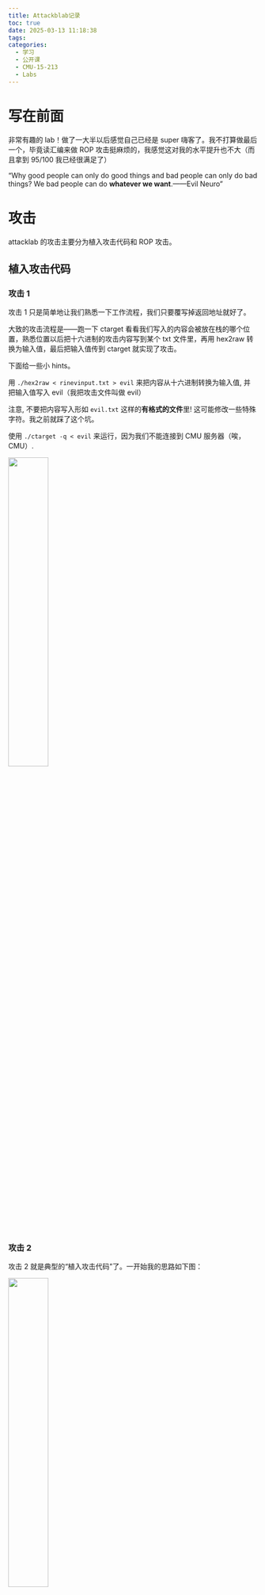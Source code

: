 ```yaml
---
title: Attackblab记录
toc: true
date: 2025-03-13 11:18:38
tags:
categories:
  - 学习
  - 公开课
  - CMU-15-213
  - Labs
---
```


<style>
img{
    width: 40%;
}
</style>

# 写在前面

非常有趣的 lab！做了一大半以后感觉自己已经是 super 嗨客了。我不打算做最后一个，毕竟读汇编来做 ROP 攻击挺麻烦的，我感觉这对我的水平提升也不大（而且拿到 95/100 我已经很满足了）

“Why good people can only do good things and bad people can only do bad things? We bad people can do **whatever we want**.——Evil Neuro”

# 攻击

attacklab 的攻击主要分为植入攻击代码和 ROP 攻击。

## 植入攻击代码

### 攻击 1

攻击 1 只是简单地让我们熟悉一下工作流程，我们只要覆写掉返回地址就好了。

大致的攻击流程是——跑一下 ctarget 看看我们写入的内容会被放在栈的哪个位置，熟悉位置以后把十六进制的攻击内容写到某个 txt 文件里，再用 hex2raw 转换为输入值，最后把输入值传到 ctarget 就实现了攻击。

下面给一些小 hints。

用 `./hex2raw < rinevinput.txt > evil` 来把内容从十六进制转换为输入值, 并把输入值写入 evil（我把攻击文件叫做 evil）

注意, 不要把内容写入形如 `evil.txt` 这样的**有格式的文件**里! 这可能修改一些特殊字符。我之前就踩了这个坑。

使用 `./ctarget -q < evil` 来运行，因为我们不能连接到 CMU 服务器（唉，CMU）.

![](images/learning/open-course/CMU-15213/Labs/Attacklab/evil.jpg)

### 攻击 2

攻击 2 就是典型的“植入攻击代码”了。一开始我的思路如下图：

![](images/learning/open-course/CMU-15213/Labs/Attacklab/attack2.png)

这确实能跑，也确实顺利执行了 touch2，但执行完之后发生了**segmentation fault**！这是为什么？**我至今没有搞清楚**，如果有朋友知道可以跟我说一下。但我可以排除一些疑点。

首先，segmentation fault 不是因为栈指针跑到了预期位置之外。因为在 phase-2-level2 中，我们的栈指针跑得老远了。

segmentation fault 的发生**大概率是因为栈指针没有对齐**。给能通过的 phase2-level2 再加一句 ret，就造成了 segmentation fault。再在造成了 segmentation fault 的基础上多 ret 一次就又没有 segmentation fault 了。

所以我觉得大概率是栈指针的对齐问题。那栈指针，你究竟该在哪里呢？

回到攻击 2，既然我们猜测是栈指针对齐问题，只要让它对齐就行了。我们微调一下，通过 push 让栈指针的位置偏移 8，然后就通过了。

![](images/learning/open-course/CMU-15213/Labs/Attacklab/attack2_2.png)

### 攻击 3

攻击 3 和攻击 2 差不多，唯一要注意的是 hexmatch 和 strncmp 会覆写栈，所以我们要把字符串藏在更下面的位置（即栈地址比较大的位置）。造成了 segmentation fault 怎么办？我们已经有了攻击 2 的经验，所以借助 pop，push，ret 来微调一下栈指针位置就行。

作业 PDF 里还提到，"Make position of check string unpredictable"。这有什么意义？我猜是为了防止我们把 sval 指向 cbuf 来实现攻击，这或许不符合 attacklab 的世界观，因为连字符串都不用注入了。

![](images/learning/open-course/CMU-15213/Labs/Attacklab/attack3.png)

## ROP 攻击

### 攻击 4

我是笨蛋，又踩了一个坑。考虑指令
4017fc: 3b 3d e2 3c 20 00 cmp 0x203ce2(%rip),%edi # 6054e4 <cookie>
401802: 75 20 jne 401824 <touch2+0x38>
在执行 cmp 指令时：RIP 的值是 0x401802，而不是 0x4017fc。我之前还想了半天为什么我们能指向 cookie。

回到题目上来，根据提示，我们要用 mov，pop，ret，那么思路是写入 cookie 到栈中，pop 它到某个地方（addval_219 有 pop %rax），最后移动到 rdi 中（addval_273 有 movl %eax %edi）

![](images/learning/open-course/CMU-15213/Labs/Attacklab/attack4.png)

我们在攻击 2 里已经讨论过 segmentation fault 的发生原因，最合理的猜测是栈指针的对齐问题。所以如果发生了 segmentation fault，找个 ret 再用一下就行了。

### 攻击 5

没做，we bad people can do whatever we want！

![](images/learning/open-course/CMU-15213/Labs/Attacklab/neuro.jpg)
